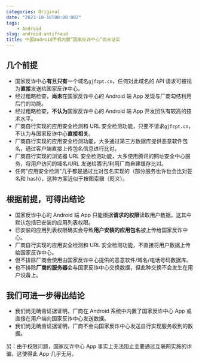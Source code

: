 ```yaml
---
categories: Original
date: "2023-10-10T00:00:00Z"
tags:
    - Android
slug: android-antifraud
title: 中国Android手机内置“国家反诈中心”尚未证实
---
```


## 几个前提

-   国家反诈中心**有且只有**一个域名`gjfzpt.cn`，任何对此域名的 API 请求可被视为**直接**发送给国家反诈中心。
-   经过粗略检查，**尚未**在国家反诈中心的 Android 端 App 发现与厂商勾结利用后门的功能。
-   经过粗略检查，**不认为**国家反诈中心的 Android 端 App 开发团队有较高的技术水平。
-   厂商自行实现的应用安全检测和 URL 安全检测功能，只要不请求`gjfzpt.cn`，不认为与国家反诈中心**直接相关**。
-   厂商自行实现的应用安全检测功能，大多通过第三方数据库提供恶意软件包名，通过客户端直接上传包名信息进行比对。
-   厂商自行实现的浏览器 URL 安全检测功能，大多使用腾讯的网址安全中心服务，将用户访问的域名/URL 发送给腾讯/利用厂商自建缓存比对。
-   任何“应用安全检测”几乎都是通过比对包名实现的（部分服务也许也会比对签名和 hash），这种方案近似于按图索骥（贬义）。

## 根据前提，可得出结论

-   国家反诈中心的 Android 端 App 只能根据**请求的权限**读取用户数据，这其中默认包括已安装的应用列表权限。
-   已安装的应用列表权限确实会导致**用户安装的应用包名**被上传给国家反诈中心。
-   厂商自行实现的应用安全检测和 URL 安全检测功能，不直接将用户数据上传给国家反诈中心。
-   但不排除厂商会使用由国家反诈中心提供的恶意软件/域名/电话号码数据库。
-   也不排除**厂商的服务器**会与国家反诈中心交换数据，但此种交换不会发生在用户设备上。

## 我们可进一步得出结论

-   我们尚无确凿证据证明，厂商在 Android 系统中内置了国家反诈中心 App 或直接在用户端向国家反诈中心发送数据。
-   我们尚无确凿证据证明，厂商不会向国家反诈中心发送自行实现服务收到的数据。

另：由于权限问题，国家反诈中心 App 事实上无法阻止主要通过互联网实施的诈骗，这使得此 App 几乎无用。
